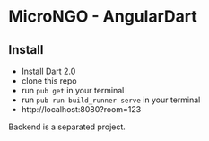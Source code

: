 # MicroNGO - AngularDart

## Install
* Install Dart 2.0
* clone this repo
* run ```pub get``` in your terminal
* run ```pub run build_runner serve``` in your terminal
* http://localhost:8080?room=123

Backend is a separated project.
